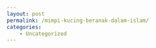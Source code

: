 ```yaml
---
layout: post
permalink: /mimpi-kucing-beranak-dalam-islam/
categories:
    - Uncategorized
---
```


